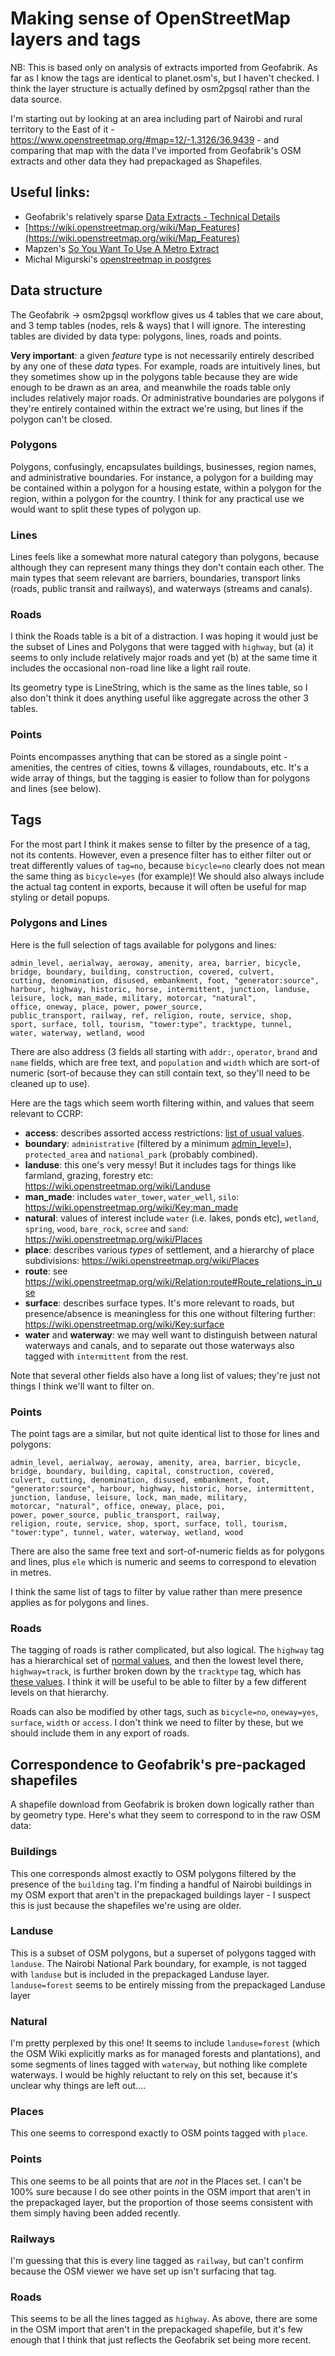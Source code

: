 # Making sense of OpenStreetMap layers and tags

NB: This is based only on analysis of extracts imported from Geofabrik. As far as I know the tags are identical to planet.osm's, but I haven't checked. I think the layer structure is actually defined by osm2pgsql rather than the data source.

I'm starting out by looking at an area including part of Nairobi and rural territory to the East of it - https://www.openstreetmap.org/#map=12/-1.3126/36.9439 - and comparing that map with the data I've imported from Geofabrik's OSM extracts and other data they had prepackaged as Shapefiles.

## Useful links:

* Geofabrik's relatively sparse [Data Extracts - Technical Details](http://download.geofabrik.de/technical.html)
* [https://wiki.openstreetmap.org/wiki/Map_Features](https://wiki.openstreetmap.org/wiki/Map_Features)
* Mapzen's [So You Want To Use A Metro Extract](https://mapzen.com/blog/metro-extracts-101)
* Michal Migurski's [openstreetmap in postgres](http://mike.teczno.com/notes/osm-and-postgres.html)

## Data structure

The Geofabrik -> osm2pgsql workflow gives us 4 tables that we care about, and 3 temp tables (nodes, rels & ways) that I will ignore. The interesting tables are divided by data type: polygons, lines, roads and points.

**Very important**: a given *feature* type is not necessarily entirely described by any one of these *data* types.  For example, roads are intuitively lines, but they sometimes show up in the polygons table because they are wide enough to be drawn as an area, and meanwhile the roads table only includes relatively major roads.  Or administrative boundaries are polygons if they're entirely contained within the extract we're using, but lines if the polygon can't be closed.

### Polygons

Polygons, confusingly, encapsulates buildings, businesses, region names, and administrative boundaries.  For instance, a polygon for a building may be contained within a polygon for a housing estate, within a polygon for the region, within a polygon for the country.  I think for any practical use we would want to split these types of polygon up.

### Lines

Lines feels like a somewhat more natural category than polygons, because although they can represent many things they don't contain each other.  The main types that seem relevant are barriers, boundaries, transport links (roads, public transit and railways), and waterways (streams and canals).

### Roads

I think the Roads table is a bit of a distraction. I was hoping it would just be the subset of Lines and Polygons that were tagged with `highway`, but (a) it seems to only include relatively major roads and yet (b) at the same time it includes the occasional non-road line like a light rail route.

Its geometry type is LineString, which is the same as the lines table, so I also don't think it does anything useful like aggregate across the other 3 tables.

### Points

Points encompasses anything that can be stored as a single point - amenities, the centres of cities, towns & villages, roundabouts, etc. It's a wide array of things, but the tagging is easier to follow than for polygons and lines (see below).

## Tags

For the most part I think it makes sense to filter by the presence of a tag, not its contents.  However, even a presence filter has to either filter out or treat differently values of `tag=no`, because `bicycle=no` clearly does not mean the same thing as `bicycle=yes` (for example)! We should also always include the actual tag content in exports, because it will often be useful for map styling or detail popups.

### Polygons and Lines

Here is the full selection of tags available for polygons and lines:

```
admin_level, aerialway, aeroway, amenity, area, barrier, bicycle, 
bridge, boundary, building, construction, covered, culvert, 
cutting, denomination, disused, embankment, foot, "generator:source", 
harbour, highway, historic, horse, intermittent, junction, landuse, 
leisure, lock, man_made, military, motorcar, "natural", 
office, oneway, place, power, power_source, 
public_transport, railway, ref, religion, route, service, shop, 
sport, surface, toll, tourism, "tower:type", tracktype, tunnel, 
water, waterway, wetland, wood
```

There are also address (3 fields all starting with `addr:`, `operator`, `brand` and `name` fields, which are free text, and `population` and `width` which are sort-of numeric (sort-of because they can still contain text, so they'll need to be cleaned up to use).

Here are the tags which seem worth filtering within, and values that seem relevant to CCRP:

* **access**: describes assorted access restrictions: [list of usual values](https://wiki.openstreetmap.org/wiki/Key:access#Values).
* **boundary**:	`administrative` (filtered by a minimum [admin_level=](https://wiki.openstreetmap.org/wiki/Tag:boundary%3Dadministrative#admin_level)), `protected_area` and `national_park` (probably combined).
* **landuse**: this one's very messy! But it includes tags for things like farmland, grazing, forestry etc: https://wiki.openstreetmap.org/wiki/Landuse
* **man_made**: includes `water_tower`, `water_well`, `silo`: https://wiki.openstreetmap.org/wiki/Key:man_made
* **natural**: values of interest include `water` (i.e. lakes, ponds etc), `wetland`, `spring`, `wood`, `bare_rock`, `scree` and `sand`: https://wiki.openstreetmap.org/wiki/Places
* **place**: describes various *types* of settlement, and a hierarchy of place subdivisions: https://wiki.openstreetmap.org/wiki/Places
* **route**: see https://wiki.openstreetmap.org/wiki/Relation:route#Route_relations_in_use
* **surface**: describes surface types. It's more relevant to roads, but presence/absence is meaningless for this one without filtering further: https://wiki.openstreetmap.org/wiki/Key:surface
* **water** and **waterway**: we may well want to distinguish between natural waterways and canals, and to separate out those waterways also tagged with `intermittent` from the rest.

Note that several other fields also have a long list of values; they're just not things I think we'll want to filter on.

### Points

The point tags are a similar, but not quite identical list to those for lines and polygons:

```
admin_level, aerialway, aeroway, amenity, area, barrier, bicycle, 
bridge, boundary, building, capital, construction, covered, 
culvert, cutting, denomination, disused, embankment, foot, 
"generator:source", harbour, highway, historic, horse, intermittent, 
junction, landuse, leisure, lock, man_made, military, 
motorcar, "natural", office, oneway, place, poi, 
power, power_source, public_transport, railway, 
religion, route, service, shop, sport, surface, toll, tourism, 
"tower:type", tunnel, water, waterway, wetland, wood
```

There are also the same free text and sort-of-numeric fields as for polygons and lines, plus `ele` which is numeric and seems to correspond to elevation in metres.

I think the same list of tags to filter by value rather than mere presence applies as for polygons and lines.

### Roads

The tagging of roads is rather complicated, but also logical.  The `highway` tag has a hierarchical set of [normal values](https://wiki.openstreetmap.org/wiki/Highways), and then the lowest level there, `highway=track`, is further broken down by the `tracktype` tag, which has [these values](https://wiki.openstreetmap.org/wiki/Key:tracktype).  I think it will be useful to be able to filter by a few different levels on that hierarchy.

Roads can also be modified by other tags, such as `bicycle=no`, `oneway=yes`, `surface`, `width` or `access`. I don't think we need to filter by these, but we should include them in any export of roads.

## Correspondence to Geofabrik's pre-packaged shapefiles

A shapefile download from Geofabrik is broken down logically rather than by geometry type. Here's what they seem to correspond to in the raw OSM data:

### Buildings

This one corresponds almost exactly to OSM polygons filtered by the presence of the `building` tag. I'm finding a handful of Nairobi buildings in my OSM export that aren't in the prepackaged buildings layer - I suspect this is just because the shapefiles we're using are older.

### Landuse

This is a subset of OSM polygons, but a superset of polygons tagged with `landuse`. The Nairobi National Park boundary, for example, is not tagged with `landuse` but is included in the prepackaged Landuse layer. `landuse=forest` seems to be entirely missing from the prepackaged Landuse layer

### Natural

I'm pretty perplexed by this one!  It seems to include `landuse=forest` (which the OSM Wiki explicitly marks as for managed forests and plantations), and some segments of lines tagged with `waterway`, but nothing like complete waterways.  I would be highly reluctant to rely on this set, because it's unclear why things are left out....

### Places

This one seems to correspond exactly to OSM points tagged with `place`.

### Points

This one seems to be all points that are *not* in the Places set. I can't be 100% sure because I do see other points in the OSM import that aren't in the prepackaged layer, but the proportion of those seems consistent with them simply having been added recently.

### Railways

I'm guessing that this is every line tagged as `railway`, but can't confirm because the OSM viewer we have set up isn't surfacing that tag.

### Roads

This seems to be all the lines tagged as `highway`. As above, there are some in the OSM import that aren't in the prepackaged shapefile, but it's few enough that I think that just reflects the Geofabrik set being more recent.




